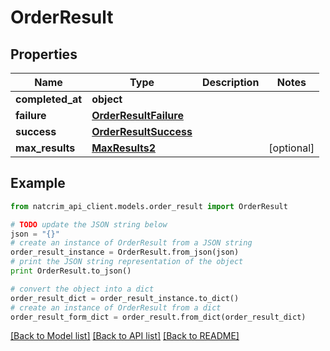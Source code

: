 # OrderResult


## Properties
Name | Type | Description | Notes
------------ | ------------- | ------------- | -------------
**completed_at** | **object** |  | 
**failure** | [**OrderResultFailure**](OrderResultFailure.md) |  | 
**success** | [**OrderResultSuccess**](OrderResultSuccess.md) |  | 
**max_results** | [**MaxResults2**](MaxResults2.md) |  | [optional] 

## Example

```python
from natcrim_api_client.models.order_result import OrderResult

# TODO update the JSON string below
json = "{}"
# create an instance of OrderResult from a JSON string
order_result_instance = OrderResult.from_json(json)
# print the JSON string representation of the object
print OrderResult.to_json()

# convert the object into a dict
order_result_dict = order_result_instance.to_dict()
# create an instance of OrderResult from a dict
order_result_form_dict = order_result.from_dict(order_result_dict)
```
[[Back to Model list]](../README.md#documentation-for-models) [[Back to API list]](../README.md#documentation-for-api-endpoints) [[Back to README]](../README.md)


